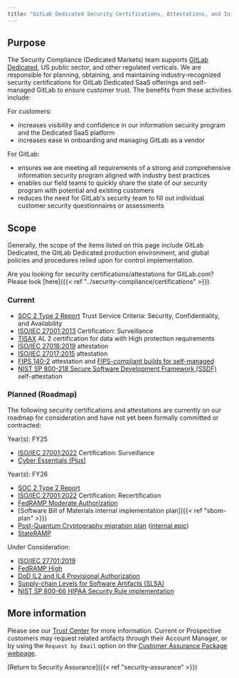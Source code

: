 ```yaml
---
title: "GitLab Dedicated Security Certifications, Attestations, and Initiatives"
---
```


## Purpose

The Security Compliance (Dedicated Markets) team supports [GitLab Dedicated](https://docs.gitlab.com/ee/subscriptions/gitlab_dedicated/), US public sector, and other regulated verticals. We are responsible for planning, obtaining, and maintaining industry-recognized security certifications for GitLab Dedicated SaaS offerings and self-managed GitLab to ensure customer trust. The benefits from these activities include:

For customers:

- increases visibility and confidence in our information security program and the Dedicated SaaS platform
- increases ease in onboarding and managing GitLab as a vendor

For GitLab:

- ensures we are meeting all requirements of a strong and comprehensive information security program aligned with industry best practices
- enables our field teams to quickly share the state of our security program with potential and existing customers
- reduces the need for GitLab's security team to fill out individual customer security questionnaires or assessments

## Scope

Generally, the scope of the items listed on this page include GitLab Dedicated, the GitLab Dedicated production environment, and global policies and procedures relied upon for control implementation.

Are you looking for security certifications/attestations for GitLab.com? Please look [here]({{< ref "../security-compliance/certifications" >}}).

### Current

- [SOC 2 Type 2 Report](https://www.aicpa-cima.com/topic/audit-assurance/audit-and-assurance-greater-than-soc-2) Trust Service Criteria: Security, Confidentiality, and Availability
- [ISO/IEC 27001:2013](https://www.iso.org/isoiec-27001-information-security.html) Certification: Surveillance
- [TISAX](https://portal.enx.com/en-US/TISAX/) AL 2 certification for data with High protection requirements
- [ISO/IEC 27018:2019](https://www.iso.org/standard/76559.html) attestation
- [ISO/IEC 27017:2015](https://www.iso.org/standard/43757.html) attestation
- [FIPS 140-2](https://csrc.nist.gov/publications/detail/fips/140/2/final) attestation and [FIPS-compliant builds for self-managed](https://docs.gitlab.com/ee/development/fips_compliance.html#fips-compliance)
- [NIST SP 800-218 Secure Software Development Framework (SSDF)](https://csrc.nist.gov/publications/detail/sp/800-218/final) self-attestation

### Planned (Roadmap)

The following security certifications and attestations are currently on our roadmap for consideration and have not yet been formally committed or contracted:

Year(s): FY25

- [ISO/IEC 27001:2022](https://www.iso.org/isoiec-27001-information-security.html) Certification: Surveillance
- [Cyber Essentials (Plus)](https://www.ncsc.gov.uk/cyberessentials/overview)

Year(s): FY26

- [SOC 2 Type 2 Report](https://www.aicpa-cima.com/topic/audit-assurance/audit-and-assurance-greater-than-soc-2)
- [ISO/IEC 27001:2022](https://www.iso.org/isoiec-27001-information-security.html) Certification: Recertification
- [FedRAMP Moderate Authorization](https://www.fedramp.gov/)
- [Software Bill of Materials internal implementation plan]({{< ref "sbom-plan" >}})
- [Post-Quantum Cryptography migration plan](https://media.defense.gov/2023/Aug/21/2003284212/-1/-1/0/CSI-QUANTUM-READINESS.PDF) ([internal epic](https://gitlab.com/groups/gitlab-org/-/epics/11364))
- [StateRAMP](https://stateramp.org/)

Under Consideration:

- [ISO/IEC 27701:2019](https://www.iso.org/standard/71670.html)
- [FedRAMP High](https://www.fedramp.gov/)
- [DoD IL2 and IL4 Provisional Authorization](https://public.cyber.mil/dccs/)
- [Supply-chain Levels for Software Artifacts (SLSA)](http://slsa.dev/)
- [NIST SP 800-66 HIPAA Security Rule implementation](https://csrc.nist.gov/publications/detail/sp/800-66/rev-1/final)

## More information

Please see our [Trust Center](https://about.gitlab.com/security/) for more information. Current or Prospective customers may request related artifacts through their Account Manager, or by using the `Request by Email` option on the [Customer Assurance Package webpage](https://about.gitlab.com/security/cap/).

[Return to Security Assurance]({{< ref "security-assurance" >}})
